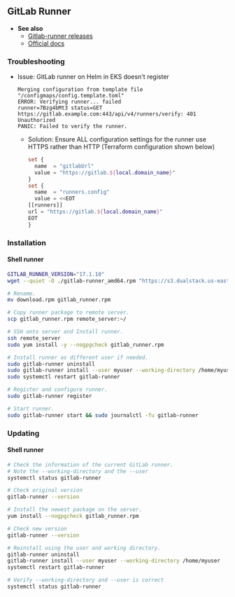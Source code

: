 ## GitLab Runner

- **See also**
  - [Gitlab-runner releases](https://docs.gitlab.com/runner/install/bleeding-edge.html)
  - [Official docs](https://docs.gitlab.com/runner/install/linux-manually.html)
 
### Troubleshooting

- Issue: GitLab runner on Helm in EKS doesn't register
  ```
  Merging configuration from template file "/configmaps/config.template.toml"
  ERROR: Verifying runner... failed
  runner=7Bzg4bMt3 status=GET https://gitlab.example.com:443/api/v4/runners/verify: 401 Unauthorized
  PANIC: Failed to verify the runner.
  ```
  - Solution: Ensure ALL configuration settings for the runner use HTTPS rather than HTTP (Terraform configuration shown below)
    ```terraform
    set {
      name  = "gitlabUrl"
      value = "https://gitlab.${local.domain_name}"
    }
    set {
      name  = "runners.config"
      value = <<EOT
    [[runners]]
    url = "https://gitlab.${local.domain_name}"
    EOT
    }
    ```

### Installation

#### Shell runner
  ```bash
  GITLAB_RUNNER_VERSION="17.1.10"
  wget --quiet -O ./gitlab-runner_amd64.rpm "https://s3.dualstack.us-east-1.amazonaws.com/gitlab-runner-downloads/v${GITLAB_RUNNER_VERSION}/rpm/gitlab-runner_amd64.rpm"

  # Rename.
  mv download.rpm gitlab_runner.rpm

  # Copy runner package to remote server.
  scp gitlab_runner.rpm remote_server:~/

  # SSH onto server and Install runner.
  ssh remote_server
  sudo yum install -y --nogpgcheck gitlab_runner.rpm

  # Install runner as different user if needed.
  sudo gitlab-runner uninstall
  sudo gitlab-runner install --user myuser --working-directory /home/myuser
  sudo systemctl restart gitlab-runner

  # Register and configure runner.
  sudo gitlab-runner register

  # Start runner.
  sudo gitlab-runner start && sudo journalctl -fu gitlab-runner
  ```

### Updating

#### Shell runner
```bash
# Check the information of the current GitLab runner.
# Note the --working-directory and the --user
systemctl status gitlab-runner

# Check original version
gitlab-runner --version

# Install the newest package on the server.
yum install --nogpgcheck gitlab_runner.rpm

# Check new version
gitlab-runner --version

# Reinstall using the user and working directory.
gitlab-runner uninstall
gitlab-runner install --user myuser --working-directory /home/myuser
systemctl restart gitlab-runner

# Verify --working-directory and --user is correct
systemctl status gitlab-runner
```
